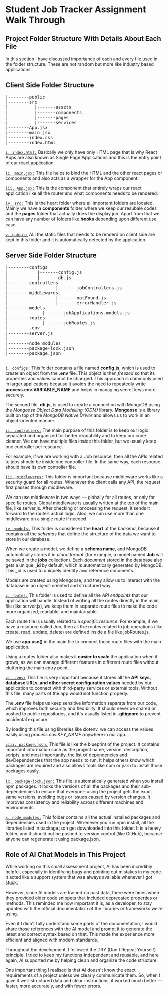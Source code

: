 # Student Job Tracker Assignment Walk Through

## Project Folder Structure With Details About Each File

In this section I have discussed importance of each and every file used in the folder structure. These are not random but more like industry based applications.

## Client Side Folder Structure

<pre>
|--------public
|--------src
|          |-------assets
|          |-------components
|          |-------pages
|          |-------services
|--------App.jsx
|--------main.jsx
|--------index.css
|--------index.html
</pre>

<u>`i. index.html:`</u> Basically we only have only HTML page that is why React Apps are also known as Single Page Applications and this is the entry point of our react application.

<u>`ii. main.jsx:`</u> This file helps to bind the HTML and the other react pages or components and also acts as a wrapper for the App component.

<u>`iii. App.jsx:`</u> This is the component that entirely wraps our react application like all the router and what components needs to be rendered.

<u>`iv. src:`</u> This is the heart folder where all important folders are located. Mainly we have a **components** folder where we keep our resubale codes and the **pages** folder that actually does the display job. Apart from that we can have any number of folders like **hooks** depending upon different use case.

<u>`v. public:`</u> ALl the static files that needs to be renderd on client side are kept in this folder and it is automatically detected by the application.

## Server Side Folder Structure

<pre>
|--------configs
|           |-------config.js
|           |-------db.js
|--------controllers
|                  |-------jobControllers.js
|--------middlewares
|                  |-------notFound.js
|                  |-------errorHandler.js
|--------models
|             |-------jobApplications.models.js
|--------routes
|             |-------jobRoutes.js
|--------.env
|--------server.js
|
|--------node_modules
|--------package-lock.json
|--------package.json

</pre>

<u>`i. configs:`</u> This folder contains a file named **config.js**, which is used to create an object from the **.env** file. This object is then _freezed_ so that its properties and values cannot be changed. This approach is commonly used in larger applications because it avoids the need to repeatedly write **process.env.VARIABLE_NAME** and helps in managing secret keys more securely.

The second file, **db.js**, is used to create a connection with MongoDB using the _Mongoose Object Data Modelling (ODM)_ library. **Mongoose** is a library built on top of the _MongoDB Native Driver_ and allows us to work in an object-oriented manner.

<u>`ii. controllers:`</u> The main purpose of this folder is to keep our logic separated and organized for better readability and to keep our code cleaner. We can have multiple files inside this folder, but we usually keep one controller per resource.

For example, if we are working with a Job resource, then all the APIs related to jobs should be inside one controller file. In the same way, each resource should have its own controller file.

<u>`iii. middlewares:`</u> This folder is important because middleware works like a security guard for all routes. Whenever the client calls any API, the request first passes through middleware.

We can use middleware in two ways — globally for all routes, or only for specific routes. Global middleware is usually written at the top of the main file, like server.js. After checking or processing the request, it sends it forward to the route’s actual logic. Also, we can use more than one middleware on a single route if needed.

<u>`iv. models:`</u> This folder is considered the **heart** of the backend, because it contains all the _schemas_ that define the structure of the data we want to store in our database.

When we create a model, we define a **schema name**, and MongoDB automatically stores it in _plural format_ (for example, a model named **Job** will be saved in the **jobs** collection). Each _document_ stored in the database also gets a unique **\_id** by default, which is automatically generated by MongoDB. This \_id is used to uniquely identify and reference documents.

Models are created using Mongoose, and they allow us to interact with the database in an object-oriented and structured way.

<u>`v. routes:`</u> This folder is used to define all the _API endpoints_ that our application will handle. Instead of writing all the routes directly in the main file (like server.js), we keep them in separate route files to make the code more organized, readable, and maintainable.

Each route file is usually related to a _specific resource_. For example, if we have a resource called Job, then all the routes related to job operations (like create, read, update, delete) are defined inside a file like jobRoutes.js.

We use **app.use()** in the main file to connect these route files with the main application.

Using a routes folder also makes it **easier to scale** the application when it grows, as we can manage different features in different route files without cluttering the main entry point.

<u>`vi. .env:`</u> This file is very important because it stores all the **API keys, database URLs, and other secret configuration values** needed by our application to connect with third-party services or external tools. Without this file, many parts of the app would not function properly.

The **.env** file helps us keep sensitive information separate from our code, which improves both security and flexibility. It should never be shared or pushed to public repositories, and it's usually listed in **.gitignore** to prevent accidental exposure.

By loading this file using libraries like dotenv, we can access the values easily using _process.env.KEY_NAME_ anywhere in our app.

<u>`viii. package.json:`</u> This file is like the blueprint of the project. It contains important information such as the project name, version, description, scripts, and most importantly, the list of dependencies and devDependencies that the app needs to run. It helps others know which packages are required and also allows tools like npm or yarn to install those packages easily.

<u>`ix. package-lock.json:`</u> This file is automatically generated when you install npm packages. It locks the versions of all the packages and their sub-dependencies to ensure that everyone using the project gets the exact same versions, avoiding bugs or issues caused by version changes. It improves consistency and reliability across different machines and environments.

<u>`x. node_modules:`</u> This folder contains all the actual installed packages and dependencies used in the project. Whenever you run npm install, all the libraries listed in package.json get downloaded into this folder. It is a heavy folder, and it should not be pushed to version control (like GitHub), because anyone can regenerate it using package.json.

## Role of AI Chat Models in This Project

While working on this small assessment project, AI has been incredibly helpful, especially in identifying bugs and pointing out mistakes in my code. It acted like a support system that was always available whenever I got stuck.

However, since AI models are trained on past data, there were times when they provided older code snippets that included deprecated properties or methods. This reminded me how important it is, as a developer, to stay updated with the official documentation of the libraries or frameworks we’re using.

Even if I didn’t fully understand some parts of the documentation, I would share those references with the AI model and prompt it to generate the latest and correct syntax based on that. This made the experience more efficient and aligned with modern standards.

Throughout the development, I followed the DRY (Don't Repeat Yourself) principle. I tried to keep my functions independent and reusable, and here again, AI supported me by helping clean and organize the code structure.

One important thing I realised is that AI doesn't know the exact requirements of a project unless we clearly communicate them. So, when I gave it well-structured data and clear instructions, it worked much better — faster, more accurately, and with fewer errors.
